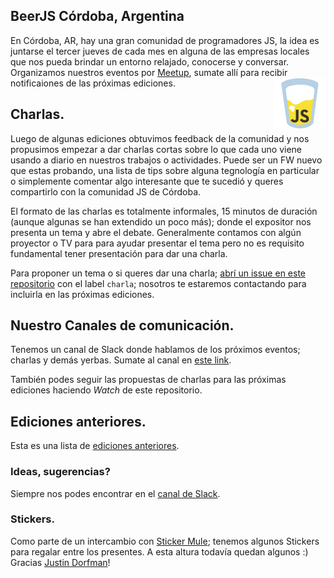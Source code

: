## BeerJS Córdoba, Argentina
En Córdoba, AR, hay una gran comunidad de programadores JS, la idea es juntarse el tercer jueves de cada mes en alguna de las empresas locales que nos pueda brindar un entorno relajado, conocerse y conversar.
Organizamos nuestros eventos por [Meetup](https://www.meetup.com/Beer-js-Cordoba), sumate allí para recibir notificaiones de las próximas ediciones.
<img src="beerjs.png" align="right" valign="top" >

## Charlas.
Luego de algunas ediciones obtuvimos feedback de la comunidad y nos propusimos empezar a dar charlas cortas sobre lo que
cada uno viene usando a diario en nuestros trabajos o actividades.
Puede ser un FW nuevo que estas probando, una lista de tips sobre alguna tegnología en particular o simplemente comentar algo
interesante que te sucedió y queres compartirlo con la comunidad JS de Córdoba.

El formato de las charlas es totalmente informales, 15 minutos de duración (aunque algunas se han extendido un poco más); donde el expositor nos presenta un tema y abre el debate.
Generalmente contamos con algún proyector o TV para para ayudar presentar el tema pero no es requisito fundamental tener presentación para dar una charla.

Para proponer un tema o si queres dar una charla; [abrí un issue en este repositorio](https://github.com/beerjs/cordoba/issues) con el label `charla`; nosotros te estaremos
contactando para incluirla en las próximas ediciones.

## Nuestro Canales de comunicación.
Tenemos un canal de Slack donde hablamos de los próximos eventos; charlas y demás yerbas.
Sumate al canal en [este link](https://beerjscba.herokuapp.com).

También podes seguir las propuestas de charlas para las próximas ediciones haciendo *Watch* de este repositorio.

## Ediciones anteriores.
Esta es una lista de [ediciones anteriores](https://www.meetup.com/Beer-js-Cordoba/events/past).


### Ideas, sugerencias?
Siempre nos podes encontrar en el [canal de Slack](https://beerjscba.herokuapp.com).

### Stickers.
Como parte de un intercambio con [Sticker Mule](https://www.stickermule.com/); tenemos algunos Stickers para regalar entre los presentes.
A esta altura todavía quedan algunos :)
Gracias [Justin Dorfman](jdorfman@stickermule.com)!
